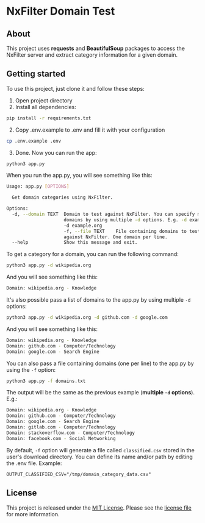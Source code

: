 # NxFilter Domain Test

## About

This project uses **requests** and **BeautifulSoup** packages to access the NxFilter server and extract category information for a given domain.

## Getting started

To use this project, just clone it and follow these steps:

1. Open project directory
2. Install all dependencies:

```bash
pip install -r requirements.txt
````

2.  Copy .env.example to .env and fill it with your configuration

```bash
cp .env.example .env
```

3. Done. Now you can run the app:
```bash
python3 app.py
```

When you run the app.py, you will see something like this:
```bash
Usage: app.py [OPTIONS]

  Get domain categories using NxFilter.

Options:
  -d, --domain TEXT  Domain to test against NxFilter. You can specify multiple
                     domains by using multiple -d options. E.g. -d example.com
                     -d example.org
                     -f, --file TEXT    File containing domains to test     
                     against NxFilter. One domain per line.
  --help             Show this message and exit.
```

To get a category for a domain, you can run the following command:
```bash
python3 app.py -d wikipedia.org
```
And you will see something like this:
```bash
Domain: wikipedia.org - Knowledge
```

It's also possible pass a list of domains to the app.py by using multiple `-d` options:
```bash
python3 app.py -d wikipedia.org -d github.com -d google.com
```
And you will see something like this:
```bash
Domain: wikipedia.org - Knowledge
Domain: github.com - Computer/Technology
Domain: google.com - Search Engine
```

You can also pass a file containing domains (one per line) to the app.py by using the `-f` option:
```bash
python3 app.py -f domains.txt
```
The output will be the same as the previous example (**multiple `-d` options**). E.g.:
```bash
Domain: wikipedia.org - Knowledge
Domain: github.com - Computer/Technology
Domain: google.com - Search Engine
Domain: gitlab.com - Computer/Technology
Domain: stackoverflow.com - Computer/Technology
Domain: facebook.com - Social Networking
```

By default, `-f` option will generate a file called `classified.csv` stored in the user's download directory. You can define its name and/or path by editing the .env file. Example:
```.env
OUTPUT_CLASSIFIED_CSV="/tmp/domain_category_data.csv"
```


## License

This project is released under the [MIT License](https://opensource.org/licenses/MIT). Please see the [license file](../LICENSE) for more information.
